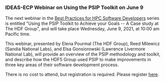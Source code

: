 ### IDEAS-ECP Webinar on Using the PSIP Toolkit on June 9

The next webinar in the 
[Best Practices for HPC Software Developers](http://ideas-productivity.org/events/hpc-best-practices-webinars/) 
series is entitled "Using the PSIP Toolkit to Achieve your Goals -- A Case 
study at The HDF Group",
and will take place Wednesday, June 9, 2021, at 10:00 am 
Pacific time.

This webinar, presented by Elena Pourmal (The HDF Group), Reed Milewicz (Sandia 
National Labs), and Elsa Gonsiorowski (Lawrence Livermore National Lab), will
provide an overview of the PSIP methodology and toolkit, and describe how the
HDF5 Group used PSIP to make improvements in three key areas of their software
development process.

There is no cost to attend, but registration is required. Please register
[here](https://www.exascaleproject.org/event/psip4hdf/).
